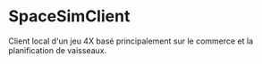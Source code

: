 # SpaceSimClient
Client local d'un jeu 4X basé principalement sur le commerce et la planification de vaisseaux.
